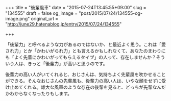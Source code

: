 +++
title = "後輩風車"
date = "2015-07-24T13:45:55+09:00"
slug = "134555"
draft = false
og_image = "post/2015/07/24/134555-og-image.png"
original_url = "http://june29.hatenablog.jp/entry/2015/07/24/134555"

+++

<p>「後輩力」と呼べるような力があるのではないか、と最近よく思う。これは「愛され力」とか「かわいがられ力」とも言えるかもしれなくて、あなたのまわりにも「よく先輩にかわいがってもらえるタイプ」の人って、存在しませんか？そういう人は、きっと「後輩力」が高いと思うのです。</p>

<p>後輩力の高い人がいてくれると、おじさんは、気持ちよく先輩風を吹かせることができる。そんなおじさんの先輩風も、後輩力の高い人は、いやな顔をせずに受け止めてくれる。雄大な風車のような存在の後輩を見ると、どっちが先輩なんだかわからなくなったりもします。</p>